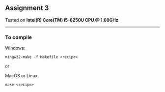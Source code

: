 ## Assignment 3

Tested on **Intel(R) Core(TM) i5-8250U CPU @ 1.60GHz**

---

### To compile

Windows: 

```
mingw32-make -f Makefile <recipe>
```
or 

MacOS or Linux
```
make <recipe>
```

